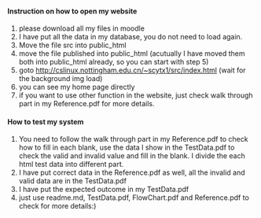 #### Instruction on how to open my website

1. please download all my files in moodle
2. I have put all the data in my database, you do not need to load again.
3. Move the file src into public_html 
4. move the file published into public_html (acutually I have moved them both into public_html already, so you can start with step 5)
5. goto http://cslinux.nottingham.edu.cn/~scytx1/src/index.html  (wait for the background img load)
6. you can see my home page directly
7. if you want to use other function in the website, just check walk through part in my Reference.pdf for more details.

#### How to test my system

1. You need to follow the walk through part in my Reference.pdf to check how to fill in each blank, use the data I show in the TestData.pdf to check the valid and invalid value and fill in the blank. I divide the each html test data into different part. 
2. I have put correct data in the Reference.pdf as well, all the invalid and valid data are in the  TestData.pdf 
3. I have put the expected outcome in my  TestData.pdf
4. just use readme.md,  TestData.pdf, FlowChart.pdf and Reference.pdf to check for more details:)